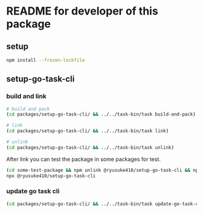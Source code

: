 # README for developer of this package

## setup

```sh
npm install --frozen-lockfile
```

## setup-go-task-cli

### build and link

```sh
# build and pack
(cd packages/setup-go-task-cli/ && ../../task-bin/task build-and-pack)

# link
(cd packages/setup-go-task-cli/ && ../../task-bin/task link)

# unlink
(cd packages/setup-go-task-cli/ && ../../task-bin/task unlink)
```

After link you can test the package in some packages for test.

```sh
(cd some-test-package && npm unlink @ryusuke410/setup-go-task-cli && npm link @ryusuke410/setup-go-task-cli)
npx @ryusuke410/setup-go-task-cli
```

### update go task cli

```sh
(cd packages/setup-go-task-cli/ && ../../task-bin/task update-go-task-cli)
```
